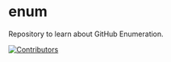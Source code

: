 # enum
Repository to learn about GitHub Enumeration.


























































[![Contributors](https://img.shields.io/badge/Contributors-3-brightgreen)](https://github.com/EurydiceCorp/enum/graphs/contributors)
